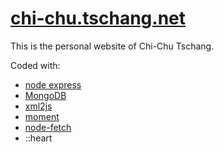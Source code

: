 # <a href="https://chi-chu.tschang.net">chi-chu.tschang.net</a>
This is the personal website of Chi-Chu Tschang.

Coded with:
<ul>
	<li><a href="https://expressjs.com/">node express</a></li>
	<li><a href="https://www.mongodb.com/">MongoDB</a></li>
	<li><a href="https://www.npmjs.com/package/xml2js">xml2js</a></li>
	<li><a href="https://www.npmjs.com/package/moments">moment</a></li>
	<li><a href="https://www.npmjs.com/package/node-fetch">node-fetch</a></li>
	<li>::heart</li>
</ul>
